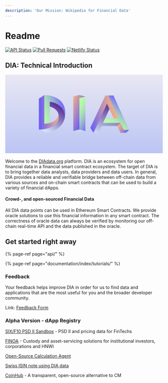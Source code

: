 ```yaml
---
description: 'Our Mission: Wikipedia for Financial Data'
---
```


# Readme

[![API Status](https://badgen.net/uptime-robot/status/m784441379-1bdbacd4cd81bf46c13bdb1f?label=API)](https://docs.diadata.org/api/docs/api) [![Pull Requests](https://badgen.net/github/prs/diadata-org/diadata?label=Pull%20Requests)](https://github.com/diadata-org/diadata/pulls) [![Netlify Status](https://api.netlify.com/api/v1/badges/4be89751-9655-472f-9bfe-c8e57b9528b2/deploy-status)](https://coinhub.diadata.org)

## DIA: Technical Introduction

![](.gitbook/assets/180926_dia_assets-57.png)

Welcome to the [DIAdata.org](https://diadata.org/) platform. DIA is an ecosystem for open financial data in a financial smart contract ecosystem. The target of DIA is to bring together data analysts, data providers and data users. In general, DIA provides a reliable and verifiable bridge between off-chain data from various sources and on-chain smart contracts that can be used to build a variety of financial dApps.

#### Crowd-, and open-sourced Financial Data

All DIA data points can be used in Ethereum Smart Contracts. We provide oracle solutions to use this financial information in any smart contract. The correctness of oracle data can always be verified by monitoring our off-chain real-time API and the data published in the oracle.

## Get started right away

{% page-ref page="api/" %}

{% page-ref page="documentation/index/tutorials/" %}



### **Feedback**

Your feedback helps improve DIA in order for us to find data and applications that are the most useful for you and the broader developer community.

Link: [Feedback Form](https://docs.google.com/forms/d/e/1FAIpQLSePxDwbEURjes4nw8GUzaT-XfYttRw_6F2xAR607FKACsn7ew/viewform)



### Alpha Version - dApp Registry

[SIX/F10 PSD II Sandbox](https://f10-sandbox-portal.apps.ndgit.com/#/apis) - PSD II and pricing data for FinTechs

[FINOA](https://finoa.io) - Custody and asset-servicing solutions for institutional investors, corporations and HNWI 

[Open-Source Calculation Agent](https://blockstate.com/decentral-calculation-agent/)

[Swiss ISIN note using DIA data](https://en.bitcoinwiki.org/wiki/Index_Fund)

[CoinHub](http://coinhub.diadata.org) - A transparent, open-source alternative to CM



